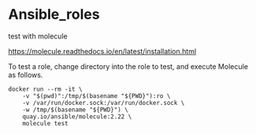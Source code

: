 # Ansible_roles
test with molecule

https://molecule.readthedocs.io/en/latest/installation.html

To test a role, change directory into the role to test, and execute Molecule as follows.

```
docker run --rm -it \
    -v "$(pwd)":/tmp/$(basename "${PWD}"):ro \
    -v /var/run/docker.sock:/var/run/docker.sock \
    -w /tmp/$(basename "${PWD}") \
    quay.io/ansible/molecule:2.22 \
    molecule test

